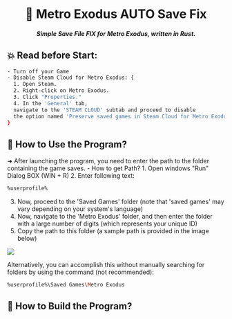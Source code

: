 <h1 align="center">📝 Metro Exodus AUTO Save Fix</h1>
<h5 align="center">Simple Save File FIX for Metro Exodus, written in Rust.</h5>
<h2>💥 Read before Start:</h2>

```sh
- Turn off your Game
- Disable Steam Cloud for Metro Exodus: {
  1. Open Steam.
  2. Right-click on Metro Exodus.
  3. Click "Properties."
  4. In the 'General' tab,
  navigate to the 'STEAM CLOUD' subtab and proceed to disable
  the option named 'Preserve saved games in Steam Cloud for Metro Exodus.'
}
```
<h2>💜 How to Use the Program?</h2>
➜ After launching the program, you need to enter the path to the folder containing the game saves.
- How to get Path?
1. Open windows "Run" Dialog BOX (WIN + R)
2. Enter following text:

```sh
%userprofile%
```
3. Now, proceed to the 'Saved Games' folder (note that 'saved games' may vary depending on your system's language)
4. Now, navigate to the 'Metro Exodus' folder, and then enter the folder with a large number of digits (which represents your unique ID)
5. Copy the path to this folder (a sample path is provided in the image below)

<image src="https://media.discordapp.net/attachments/1029109218625736795/1155832339881013318/image.png">

Alternatively, you can accomplish this without manually searching for folders by using the command (not recommended):

```sh
%userprofile%\Saved Games\Metro Exodus
```

<h2>🔰 How to Build the Program?</h2>
